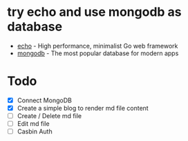 # try echo and use mongodb as database
- [echo](https://echo.labstack.com/) - High performance, minimalist Go web framework
- [mongodb](https://www.mongodb.com/) - The most popular database for modern apps

# Todo
- [X] Connect MongoDB
- [X] Create a simple blog to render md file content
- [ ] Create / Delete md file
- [ ] Edit md file
- [ ] Casbin Auth
